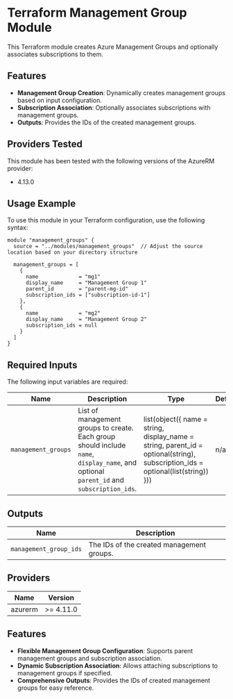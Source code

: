 
# Terraform Management Group Module

This Terraform module creates Azure Management Groups and optionally associates subscriptions to them.

## Features

- **Management Group Creation**: Dynamically creates management groups based on input configuration.
- **Subscription Association**: Optionally associates subscriptions with management groups.
- **Outputs**: Provides the IDs of the created management groups.

## Providers Tested

This module has been tested with the following versions of the AzureRM provider:
- 4.13.0

## Usage Example

To use this module in your Terraform configuration, use the following syntax:

```hcl
module "management_groups" {
  source = "../modules/management_groups"  // Adjust the source location based on your directory structure

  management_groups = [
    {
      name             = "mg1"
      display_name     = "Management Group 1"
      parent_id        = "parent-mg-id"
      subscription_ids = ["subscription-id-1"]
    },
    {
      name             = "mg2"
      display_name     = "Management Group 2"
      subscription_ids = null
    }
  ]
}
```

## Required Inputs

The following input variables are required:

| Name                 | Description                                  | Type                           | Default | Required |
|----------------------|----------------------------------------------|--------------------------------|---------|:--------:|
| `management_groups`  | List of management groups to create. Each group should include `name`, `display_name`, and optional `parent_id` and `subscription_ids`. | list(object({ name = string, display_name = string, parent_id = optional(string), subscription_ids = optional(list(string)) })) | n/a     | yes      |

## Outputs

| Name                 | Description                               |
|----------------------|-------------------------------------------|
| `management_group_ids` | The IDs of the created management groups.|

## Providers

| Name     | Version  |
|----------|----------|
| azurerm  | >= 4.11.0 |

## Features

- **Flexible Management Group Configuration**: Supports parent management groups and subscription association.
- **Dynamic Subscription Association**: Allows attaching subscriptions to management groups if specified.
- **Comprehensive Outputs**: Provides the IDs of created management groups for easy reference.
